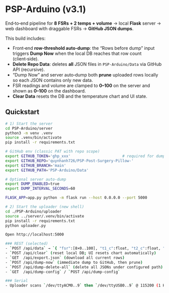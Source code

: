 # PSP-Arduino (v3.1)

End‑to‑end pipeline for **8 FSRs + 2 temps + volume** → local **Flask** server → web dashboard with draggable FSRs → **GitHub JSON dumps**.

This build includes:
- Front‑end **row‑threshold auto‑dump**: the “Rows before dump” input triggers **Dump Now** when the local DB reaches that row count (client‑side).
- **Delete Repo Data**: deletes **all** JSON files in `PSP-Arduino/Data` via GitHub API (recursive).
- “Dump Now” and server auto‑dump both **prune** uploaded rows locally so each JSON contains only new data.
- FSR readings and volume are clamped to **0–100** on the server and shown as **0–100** on the dashboard.
- **Clear Data** resets the DB and the temperature chart and UI state.

## Quickstart
```bash
# 1) Start the server
cd PSP-Arduino/server
python3 -m venv .venv
source .venv/bin/activate
pip install -r requirements.txt

# GitHub env (classic PAT with repo scope)
export GITHUB_TOKEN='ghp_xxx'                       # required for dump & delete
export GITHUB_REPO='quynhanh726/PSP-Post-Surgery-Pillow-'
export GITHUB_BRANCH='main'
export GITHUB_PATH='PSP-Arduino/Data'

# Optional server auto-dump
export DUMP_ENABLED=true
export DUMP_INTERVAL_SECONDS=60

FLASK_APP=app.py python -m flask run --host 0.0.0.0 --port 5000

# 2) Start the uploader (new shell)
cd ./PSP-Arduino/uploader
source ../server/.venv/bin/activate
pip install -r requirements.txt
python uploader.py

Open http://localhost:5000

### REST (selected)
- `POST /api/data` → `{ "fsr":[8×0..100], "t1_c":float, "t2_c":float, "volume":0..100 }`
- `POST /api/clear` (reset local DB; UI resets chart automatically)
- `GET  /api/export.json` (download all current rows)
- `POST /api/dump-now` (immediate dump to GitHub, then prune)
- `POST /api/dump-delete-all` (delete all JSONs under configured path)
- `GET  /api/dump-config` / `POST /api/dump-config`

### Serial
- Uploader scans `/dev/ttyACM0..9` then `/dev/ttyUSB0..9` @ 115200 (1 Hz). If your Arduino outputs 0–1023, uploader scales to 0–100.
